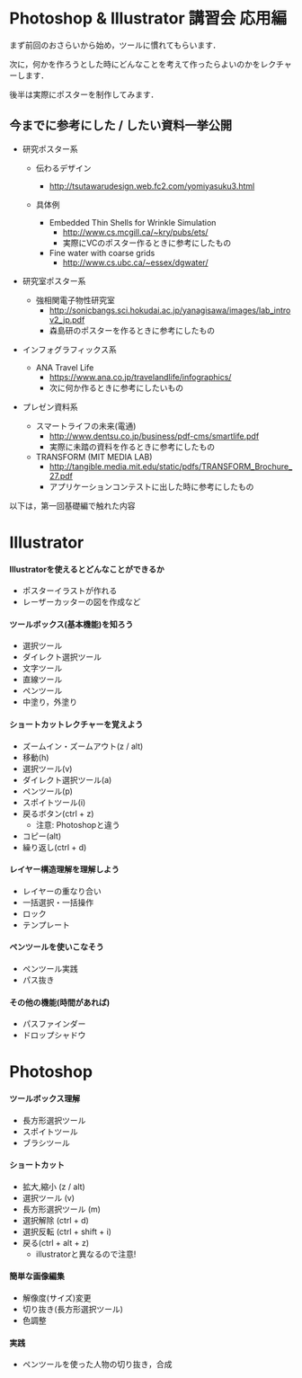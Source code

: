 # Photoshop & Illustrator 講習会 応用編

まず前回のおさらいから始め，ツールに慣れてもらいます．

次に，何かを作ろうとした時にどんなことを考えて作ったらよいのかをレクチャーします．

後半は実際にポスターを制作してみます．

## 今までに参考にした / したい資料一挙公開

- 研究ポスター系

	- 伝わるデザイン
		- http://tsutawarudesign.web.fc2.com/yomiyasuku3.html

	- 具体例
		- Embedded Thin Shells for Wrinkle Simulation
			- http://www.cs.mcgill.ca/~kry/pubs/ets/
			- 実際にVCのポスター作るときに参考にしたもの
		- Fine water with coarse grids
			- http://www.cs.ubc.ca/~essex/dgwater/

- 研究室ポスター系
	- 強相関電子物性研究室
		- http://sonicbangs.sci.hokudai.ac.jp/yanagisawa/images/lab_introv2_jp.pdf
		- 森島研のポスターを作るときに参考にしたもの

- インフォグラフィックス系
	- ANA Travel Life
		- https://www.ana.co.jp/travelandlife/infographics/
		- 次に何か作るときに参考にしたいもの

- プレゼン資料系
	- スマートライフの未来(電通)
		- http://www.dentsu.co.jp/business/pdf-cms/smartlife.pdf
		- 実際に未踏の資料を作るときに参考にしたもの
	- TRANSFORM (MIT MEDIA LAB)
		- http://tangible.media.mit.edu/static/pdfs/TRANSFORM_Brochure_27.pdf
		- アプリケーションコンテストに出した時に参考にしたもの


以下は，第一回基礎編で触れた内容

# Illustrator

#### Illustratorを使えるとどんなことができるか
  - ポスターイラストが作れる
  - レーザーカッターの図を作成など

#### ツールボックス(基本機能)を知ろう
  - 選択ツール
  - ダイレクト選択ツール
  - 文字ツール
  - 直線ツール
  - ペンツール
  - 中塗り，外塗り

#### ショートカットレクチャーを覚えよう
  - ズームイン・ズームアウト(z / alt)
  - 移動(h)
  - 選択ツール(v)
  - ダイレクト選択ツール(a)
  - ペンツール(p)
  - スポイトツール(i)
  - 戻るボタン(ctrl + z)
    - 注意: Photoshopと違う
  - コピー(alt)
  - 繰り返し(ctrl + d)

#### レイヤー構造理解を理解しよう
  - レイヤーの重なり合い
  - 一括選択・一括操作
  - ロック
  - テンプレート

#### ペンツールを使いこなそう
- ペンツール実践
- パス抜き

#### その他の機能(時間があれば)
  - パスファインダー
  - ドロップシャドウ

# Photoshop

#### ツールボックス理解
- 長方形選択ツール
- スポイトツール
- ブラシツール

#### ショートカット
- 拡大,縮小 (z / alt)
- 選択ツール (v)
- 長方形選択ツール (m)
- 選択解除 (ctrl + d)
- 選択反転 (ctrl + shift + i)
- 戻る(ctrl + alt + z)
  - illustratorと異なるので注意!

#### 簡単な画像編集
  - 解像度(サイズ)変更
  - 切り抜き(長方形選択ツール)
  - 色調整

#### 実践
- ペンツールを使った人物の切り抜き，合成
